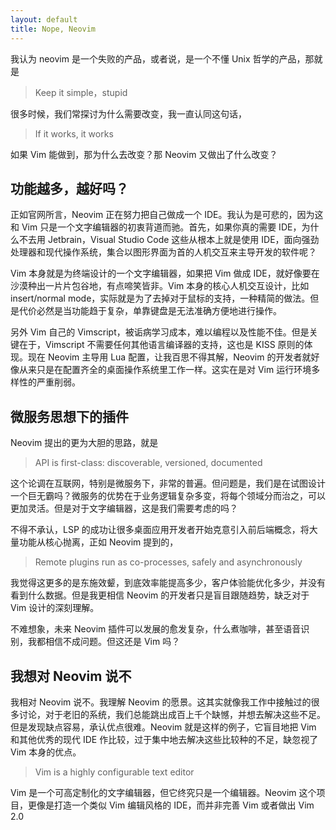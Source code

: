 ```yaml
---
layout: default
title: Nope, Neovim
---
```


我认为 neovim 是一个失败的产品，或者说，是一个不懂 Unix 哲学的产品，那就是

> Keep it simple，stupid

很多时候，我们常探讨为什么需要改变，我一直认同这句话，

> If it works, it works

如果 Vim 能做到，那为什么去改变？那 Neovim 又做出了什么改变？

## 功能越多，越好吗？

正如官网所言，Neovim 正在努力把自己做成一个 IDE。我认为是可悲的，因为这和 Vim 只是一个文字编辑器的初衷背道而驰。首先，如果你真的需要 IDE，为什么不去用 Jetbrain，Visual Studio Code 这些从根本上就是使用 IDE，面向强劲处理器和现代操作系统，集合以图形界面为首的人机交互来主导开发的软件呢？

Vim 本身就是为终端设计的一个文字编辑器，如果把 Vim 做成 IDE，就好像要在沙漠种出一片片包谷地，有点啼笑皆非。Vim 本身的核心人机交互设计，比如 insert/normal mode，实际就是为了去掉对于鼠标的支持，一种精简的做法。但是代价必然是当功能趋于复杂，单靠键盘是无法准确方便地进行操作。

另外 Vim 自己的 Vimscript，被诟病学习成本，难以编程以及性能不佳。但是关键在于，Vimscript 不需要任何其他语言编译器的支持，这也是 KISS 原则的体现。现在 Neovim 主导用 Lua 配置，让我百思不得其解，Neovim 的开发者就好像从来只是在配置齐全的桌面操作系统里工作一样。这实在是对 Vim 运行环境多样性的严重削弱。

## 微服务思想下的插件

Neovim 提出的更为大胆的思路，就是

> API is first-class: discoverable, versioned, documented

这个论调在互联网，特别是微服务下，非常的普遍。但问题是，我们是在试图设计一个巨无霸吗？微服务的优势在于业务逻辑复杂多变，将每个领域分而治之，可以更加灵活。但是对于文字编辑器，这是我们需要考虑的吗？

不得不承认，LSP 的成功让很多桌面应用开发者开始克意引入前后端概念，将大量功能从核心抛离，正如 Neovim 提到的，

> Remote plugins run as co-processes, safely and asynchronously

我觉得这更多的是东施效颦，到底效率能提高多少，客户体验能优化多少，并没有看到什么数据。但是我更相信 Neovim 的开发者只是盲目跟随趋势，缺乏对于 Vim 设计的深刻理解。

不难想象，未来 Neovim 插件可以发展的愈发复杂，什么煮咖啡，甚至语音识别，我都相信不成问题。但这还是 Vim 吗？

## 我想对 Neovim 说不

我相对 Neovim 说不。我理解 Neovim 的愿景。这其实就像我工作中接触过的很多讨论，对于老旧的系统，我们总能跳出成百上千个缺憾，并想去解决这些不足。但是发现缺点容易，承认优点很难。Neovim 就是这样的例子，它盲目地把 Vim 和其他优秀的现代 IDE 作比较，过于集中地去解决这些比较种的不足，缺忽视了 Vim 本身的优点。

> Vim is a highly configurable text editor

Vim 是一个可高定制化的文字编辑器，但它终究只是一个编辑器。Neovim 这个项目，更像是打造一个类似 Vim 编辑风格的 IDE，而并非完善 Vim 或者做出 Vim 2.0
